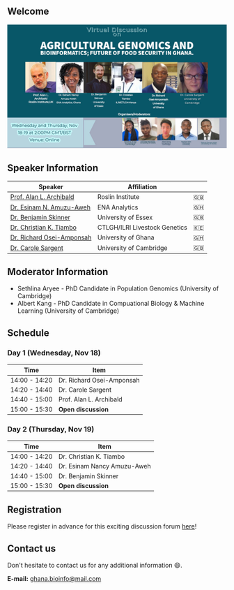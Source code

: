 ## Welcome

<img src="main.jpg" class="inline"/>

## Speaker Information

| Speaker                                                                                                              | Affiliation                           |         |
|----------------------------------------------------------------------------------------------------------------------|---------------------------------------|---------|
| [Prof. Alan L. Archibald](https://raw.githubusercontent.com/gbti/agrigenomics2020/gh-pages/speakers/alan.JPG)        | Roslin Institute                      | :gb:    |
| [Dr. Esinam N. Amuzu-Aweh](https://raw.githubusercontent.com/gbti/agrigenomics2020/gh-pages/speakers/esinam.JPG)     | ENA Analytics                         | :ghana: |
| [Dr. Benjamin Skinner](https://raw.githubusercontent.com/gbti/agrigenomics2020/gh-pages/speakers/ben.JPG)            | University of Essex                   | :gb:    |
| [Dr. Christian K. Tiambo](https://raw.githubusercontent.com/gbti/agrigenomics2020/gh-pages/speakers/christian.JPG)   | CTLGH/ILRI Livestock Genetics         | :kenya: |
| [Dr. Richard Osei-Amponsah](https://raw.githubusercontent.com/gbti/agrigenomics2020/gh-pages/speakers/richard.JPG)   | University of Ghana                   | :ghana: |
| [Dr. Carole Sargent](https://raw.githubusercontent.com/gbti/agrigenomics2020/gh-pages/speakers/carole.JPG)           | University of Cambridge               | :gb:    |

## Moderator Information

- Sethlina Aryee - PhD Candidate in Population Genomics (University of Cambridge)
- Albert Kang - PhD Candidate in Compuational Biology & Machine Learning (University of Cambridge)

## Schedule

### Day 1 (Wednesday, Nov 18)

| Time          | Item                      |
|---------------|---------------------------|
| 14:00 - 14:20 | Dr. Richard Osei-Amponsah |
| 14:20 - 14:40 | Dr. Carole Sargent        |
| 14:40 - 15:00 | Prof. Alan L. Archibald   |
| 15:00 - 15:30 | **Open discussion**       |

### Day 2 (Thursday, Nov 19)

| Time          | Item                        |
|---------------|-----------------------------|
| 14:00 - 14:20 | Dr. Christian K. Tiambo     |
| 14:20 - 14:40 | Dr. Esinam Nancy Amuzu-Aweh |
| 14:40 - 15:00 | Dr. Benjamin Skinner        |
| 15:00 - 15:30 | **Open discussion**         |

## Registration

Please register in advance for this exciting discussion forum [here](https://zoom.us/webinar/register/WN_XUN2Ts1KRIebR1q_QJvrTA)!

## Contact us

Don't hesitate to contact us for any additional information :smile:.

**E-mail:** [ghana.bioinfo@mail.com](mailto:ghana.bioinfo@mail.com)
